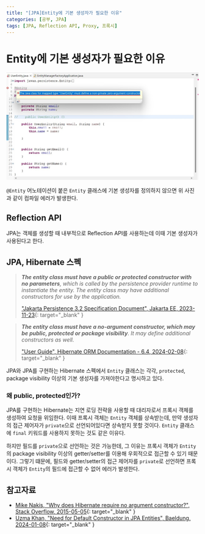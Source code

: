 ```yaml
---
title: "[JPA]Entity에 기본 생성자가 필요한 이유"
categories: [공부, JPA]
tags: [JPA, Reflection API, Proxy, 프록시]
---
```


# Entity에 기본 생성자가 필요한 이유

![01-compile-error](/assets/img/posts/study/jpa/why-jpa-entity-needs-no-args-constructor/01-compile-error.jpg)

`@Entity` 어노테이션이 붙은 `Entity` 클래스에 기본 생성자를 정의하지 않으면 위 사진과 같이 컴파일 에러가 발생한다.

## Reflection API

JPA는 객체를 생성할 때 내부적으로 Reflection API를 사용하는데 이때 기본 생성자가 사용된다고 한다.

## JPA, Hibernate 스펙

> ***The entity class must have a public or protected constructor with no parameters**, which is called by the persistence provider runtime to instantiate the entity. The entity class may have additional constructors for use by the application.*
>
> ["Jakarta Persistence 3.2 Specification Document", Jakarta EE, 2023-11-23](https://jakarta.ee/specifications/persistence/3.2/jakarta-persistence-spec-3.2-m1){: target="_blank" }

> ***The entity class must have a no-argument constructor, which may be public, protected or package visibility**. It may define additional constructors as well.*
>
> ["User Guide", Hibernate ORM Documentation - 6.4, 2024-02-08](https://docs.jboss.org/hibernate/orm/6.4/userguide/html_single/Hibernate_User_Guide.html){: target="_blank" }

JPA와 JPA를 구현하는 Hibernate 스펙에서 `Entity` 클래스는 각각, `protected`, package visibility 이상의 기본 생성자를 가져야한다고 명시하고 있다.

### 왜 public, protected인가?

JPA를 구현하는 Hibernate는 지연 로딩 전략을 사용할 때 대리자로서 프록시 객체를 생성하여 요청을 위임한다. 이때 프록시 객체는 `Entity` 객체를 상속받는데, 만약 생성자의 접근 제어자가 `private`으로 선언되어있다면 상속받지 못할 것이다. `Entity` 클래스에 `final` 키워드를 사용하지 못하는 것도 같은 이유다.

하지만 필드를 `private`으로 선언하는 것은 가능한데, 그 이유는 프록시 객체가 `Entity`의 package visibility 이상의 getter/setter를 이용해 우회적으로 접근할 수 있기 때문이다. 그렇기 떄문에, 필드와 getter/setter의 접근 제어자를 `private`로 선언하면 프록시 객체가 `Entity`의 필드에 접근할 수 없어 에러가 발생한다.

## 참고자료

- [Mike Nakis, "Why does Hibernate require no argument constructor?", Stack Overflow, 2015-05-05](https://stackoverflow.com/questions/2935826/why-does-hibernate-require-no-argument-constructor){: target="_blank" }
- [Uzma Khan, "Need for Default Constructor in JPA Entities", Baeldung, 2024-01-08](https://www.baeldung.com/jpa-no-argument-constructor-entity-class){: target="_blank" }